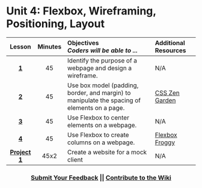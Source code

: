 # Unit 4: Flexbox, Wireframing, Positioning, Layout






|Lesson|Minutes|Objectives <br> *Coders will be able to ...*|Additional Resources|
|:-------:|:-------:|:-------|:-------|
|[**1**](https://docs.google.com/presentation/d/1x0tWrasM1awuc0AsMcEpkDudgxqjcWWsYvZMYgkGVwg/edit?usp=sharing)|45| Identify the purpose of a webpage and design a wireframe.|N/A|
|[**2**](https://docs.google.com/presentation/d/1Shq5aEZuO6h84hl3vCLVhakKWuqw_P4JQfM9-6cbUPw/edit?usp=sharing)|45| Use box model (padding, border, and margin) to manipulate the spacing of elements on a page.|[CSS Zen Garden](https://github.com/ScriptEdcurriculum/curriculum2016/tree/master/year1/units/unit4/projects/project2)|
|[**3**](https://docs.google.com/presentation/d/1HRSuPOxtjWA5I8ZCKKEIFHLK4ZqAT0HvZ_UkfqTx37Y/edit?usp=sharing)|45| Use Flexbox to center elements on a webpage.|N/A|
|[**4**](https://docs.google.com/presentation/d/1O5i-o8Ag9X5T-Gz_F2USOYchdXQsIa7ZXXM_0D_peiA/edit#slide=id.g1d0118cf2a_0_406)|45| Use Flexbox to create columns on a webpage.|[Flexbox Froggy](https://flexboxfroggy.com/)|
|[**Project 1**](https://docs.google.com/presentation/d/1ehDnSN-u10uo1g5sKlBxriTl4uBQkjYiDvWpVTetvwg/edit?usp=sharing)|45x2|Create a website for a mock client|N/A|



 <h3 align="center"><a href="https://docs.google.com/forms/d/e/1FAIpQLSfx0wkLyw_jSOhWR2yY8GTR8TV2NXYZc40us7aPHnl9bO6WAQ/viewform">Submit Your Feedback</a> || <a href="https://github.com/ScriptEdcurriculum/curriculum17-18/wiki/1.-Foundations#unit-4-flexbox-and-wireframing">Contribute to the Wiki</a></h3> 

